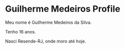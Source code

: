 # Guilherme Medeiros Profile 
Meu nome é Guilherme Medeiros da Silva.

Tenho 16 anos.

Nasci Resende-RJ, onde moro até hoje.


